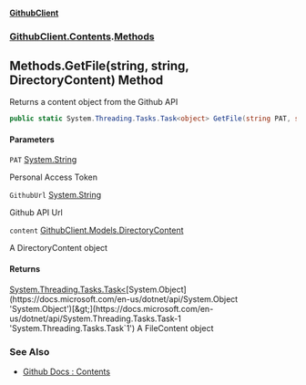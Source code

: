#### [GithubClient](index 'index')
### [GithubClient.Contents](GithubClient.Contents 'GithubClient.Contents').[Methods](GithubClient.Contents.Methods 'GithubClient.Contents.Methods')

## Methods.GetFile(string, string, DirectoryContent) Method

Returns a content object from the Github API

```csharp
public static System.Threading.Tasks.Task<object> GetFile(string PAT, string GithubUrl, GithubClient.Models.DirectoryContent content);
```
#### Parameters

<a name='GithubClient.Contents.Methods.GetFile(string,string,GithubClient.Models.DirectoryContent).PAT'></a>

`PAT` [System.String](https://docs.microsoft.com/en-us/dotnet/api/System.String 'System.String')

Personal Access Token

<a name='GithubClient.Contents.Methods.GetFile(string,string,GithubClient.Models.DirectoryContent).GithubUrl'></a>

`GithubUrl` [System.String](https://docs.microsoft.com/en-us/dotnet/api/System.String 'System.String')

Github API Url

<a name='GithubClient.Contents.Methods.GetFile(string,string,GithubClient.Models.DirectoryContent).content'></a>

`content` [GithubClient.Models.DirectoryContent](https://docs.microsoft.com/en-us/dotnet/api/GithubClient.Models.DirectoryContent 'GithubClient.Models.DirectoryContent')

A DirectoryContent object

#### Returns
[System.Threading.Tasks.Task&lt;](https://docs.microsoft.com/en-us/dotnet/api/System.Threading.Tasks.Task-1 'System.Threading.Tasks.Task`1')[System.Object](https://docs.microsoft.com/en-us/dotnet/api/System.Object 'System.Object')[&gt;](https://docs.microsoft.com/en-us/dotnet/api/System.Threading.Tasks.Task-1 'System.Threading.Tasks.Task`1')
A FileContent object

### See Also
- [Github Docs : Contents](https://docs.github.com/en/rest/repos/contents#get-repository-content 'https://docs.github.com/en/rest/repos/contents#get-repository-content')
